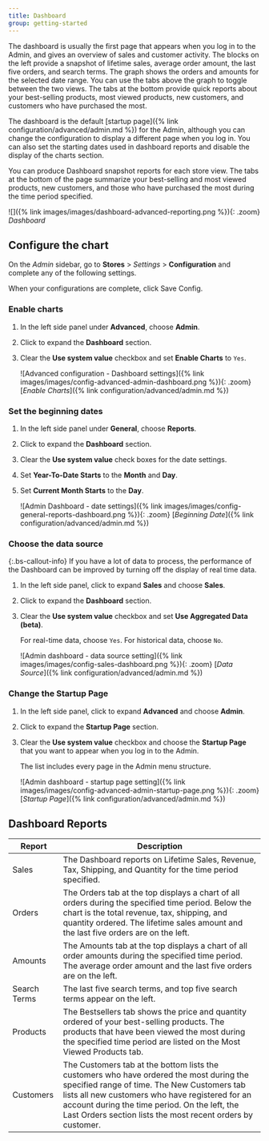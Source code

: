 ```yaml
---
title: Dashboard
group: getting-started
---
```


The dashboard is usually the first page that appears when you log in to the Admin, and gives an overview of sales and customer activity. The blocks on the left provide a snapshot of lifetime sales, average order amount, the last five orders, and search terms. The graph shows the orders and amounts for the selected date range. You can use the tabs above the graph to toggle between the two views. The tabs at the bottom provide quick reports about your best-selling products, most viewed products, new customers, and customers who have purchased the most.

The dashboard is the default [startup page]({% link configuration/advanced/admin.md %}) for the Admin, although you can change the configuration to display a different page when you log in. You can also set the starting dates used in dashboard reports and disable the display of the charts section.

You can produce Dashboard snapshot reports for each store view. The tabs at the bottom of the page summarize your best-selling and most viewed products, new customers, and those who have purchased the most during the time period specified.

![]({% link images/images/dashboard-advanced-reporting.png %}){: .zoom}
_Dashboard_

## Configure the chart

On the _Admin_ sidebar, go to **Stores** > _Settings_ > **Configuration** and complete any of the following settings. 

When your configurations are complete, click <span class="btn">Save Config</span>.

### Enable charts

1. In the left side panel under **Advanced**, choose **Admin**.

1. Click to expand the **Dashboard** section.

1. Clear the **Use system value** checkbox and set **Enable Charts** to `Yes`.

   ![Advanced configuration - Dashboard settings]({% link images/images/config-advanced-admin-dashboard.png %}){: .zoom}
   [_Enable Charts_]({% link configuration/advanced/admin.md %})

### Set the beginning dates

1. In the left side panel under **General**, choose **Reports**.

1. Click to expand the **Dashboard** section.

1. Clear the **Use system value** check boxes for the date settings.

1. Set **Year-To-Date Starts** to the **Month** and **Day**.

1. Set **Current Month Starts** to the **Day**.

   ![Admin Dashboard - date settings]({% link images/images/config-general-reports-dashboard.png %}){: .zoom}
   [_Beginning Date_]({% link configuration/advanced/admin.md %})

### Choose the data source

{:.bs-callout-info}
If you have a lot of data to process, the performance of the Dashboard can be improved by turning off the display of real time data.

1. In the left side panel, click to expand **Sales** and choose **Sales**.

1. Click to expand the **Dashboard** section.

1. Clear the **Use system value** checkbox and set **Use Aggregated Data (beta)**.

   For real-time data, choose `Yes`. For historical data, choose `No`.

   ![Admin dashboard - data source setting]({% link images/images/config-sales-dashboard.png %}){: .zoom}
   [_Data Source_]({% link configuration/advanced/admin.md %})

### Change the Startup Page

1. In the left side panel, click to expand **Advanced** and choose **Admin**.

1. Click to expand the **Startup Page** section.

1. Clear the **Use system value** checkbox and choose the **Startup Page** that you want to appear when you log in to the Admin.

   The list includes every page in the Admin menu structure.

   ![Admin dashboard - startup page setting]({% link images/images/config-advanced-admin-startup-page.png %}){: .zoom}
   [_Startup Page_]({% link configuration/advanced/admin.md %})

## Dashboard Reports

|Report|Description|
|--- |--- |
|Sales|The Dashboard reports on Lifetime Sales, Revenue, Tax, Shipping, and Quantity for the time period specified.|
|Orders|The Orders tab at the top displays a chart of all orders during the specified time period. Below the chart is the total revenue, tax, shipping, and quantity ordered. The lifetime sales amount and the last five orders are on the left.|
|Amounts|The Amounts tab at the top displays a chart of all order amounts during the specified time period. The average order amount and the last five orders are  on the left.|
|Search Terms|The last five search terms, and top five search terms appear on the left.|
|Products|The Bestsellers tab shows the price and quantity ordered of your best-selling products. The products that have been viewed the most during the specified time period are listed on the Most Viewed Products tab.|
|Customers|The Customers tab at the bottom lists the customers who have ordered the most during the specified range of time. The New Customers tab lists all new customers who have registered for an account during the time period. On the left, the Last Orders section lists the most recent orders by customer.|

